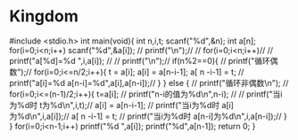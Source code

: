 # Kingdom
#include <stdio.h>
int main(void){
	 int n,i,t;
	 scanf("%d",&n);
	 int a[n];
	 for(i=0;i<n;i++)
	 scanf("%d",&a[i]);
//	 printf("\n");//
//	  for(i=0;i<n;i++)//
//	 printf("a[%d]=%d ",i,a[i]);  //
//	 printf("\n");//
	  if(n%2==0){
	//  	printf("循环偶数");//
	 	for(i=0;i<=n/2;i++){
	 		t = a[i];
	 		a[i] = a[n-i-1];
	 		a[ n -i-1] = t;
	 //		printf("a[i]=%d a[n-i]=%d",a[i],a[n-i]);//
		 }
	} else {
//		 	printf("循环非偶数\n"); //
		for(i=0;i<=(n-1)/2;i++){
		 	t=a[i];
//		 	printf("n-i的值为%d\n",n-i); //
//		 	printf("当i为%d时	t为%d\n",i,t);//
			a[i] = a[n-i-1];
//			printf("当i为%d时	a[i]为%d\n",i,a[i]);//
			a[ n -i-1] = t;
//			printf("当i为%d时	a[n-i]为%d\n",i,a[n-i]);//
			 }
	 	} 
		for(i=0;i<n-1;i++)
			printf("%d ",a[i]);
			printf("%d",a[n-1]);
			return 0;
}
